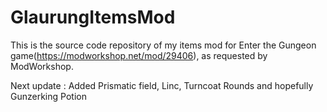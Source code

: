 # GlaurungItemsMod

This is the source code repository of my items mod for Enter the Gungeon game(https://modworkshop.net/mod/29406), as requested by ModWorkshop.

Next update : 
Added Prismatic field, Linc, Turncoat Rounds and hopefully Gunzerking Potion
